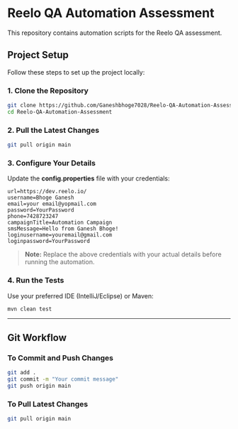# Reelo QA Automation Assessment

This repository contains automation scripts for the Reelo QA assessment.

## Project Setup

Follow these steps to set up the project locally:

### 1. Clone the Repository
```bash
git clone https://github.com/Ganeshbhoge7028/Reelo-QA-Automation-Assessment.git
cd Reelo-QA-Automation-Assessment
```

### 2. Pull the Latest Changes
```bash
git pull origin main
```

### 3. Configure Your Details
Update the **config.properties** file with your credentials:

```
url=https://dev.reelo.io/
username=Bhoge Ganesh
email=your email@yopmail.com
password=YourPassword
phone=7428723247
campaignTitle=Automation Campaign
smsMessage=Hello from Ganesh Bhoge!
loginusername=youremail@gmail.com
loginpassword=YourPassword
```

> **Note:** Replace the above credentials with your actual details before running the automation.

### 4. Run the Tests
Use your preferred IDE (IntelliJ/Eclipse) or Maven:
```bash
mvn clean test
```

---

## Git Workflow

### To Commit and Push Changes
```bash
git add .
git commit -m "Your commit message"
git push origin main
```

### To Pull Latest Changes
```bash
git pull origin main
```

